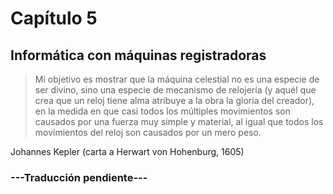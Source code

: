 # Capítulo 5

## Informática con máquinas registradoras

> Mi objetivo es mostrar que la máquina celestial no es una especie de ser divino, sino una especie de mecanismo de relojería (y aquél que crea que un reloj tiene alma atribuye a la obra la gloria del creador), en la medida en que casi todos los múltiples movimientos son causados por una fuerza muy simple y material, al igual que todos los movimientos del reloj son causados por un mero peso.

Johannes Kepler (carta a Herwart von Hohenburg, 1605)

### ---Traducción pendiente---